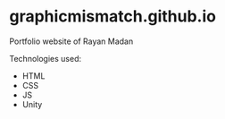 # graphicmismatch.github.io
Portfolio website of Rayan Madan

Technologies used:
- HTML
- CSS
- JS
- Unity

